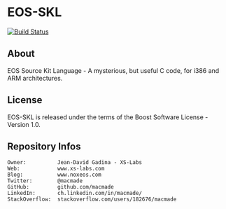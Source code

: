 EOS-SKL
=======

[![Build Status](https://travis-ci.org/macmade/EOS-SKL.svg?branch=master)](https://travis-ci.org/macmade/EOS-SKL)

About
-----

EOS Source Kit Language - A mysterious, but useful C code, for i386 and ARM architectures.

License
-------

EOS-SKL is released under the terms of the Boost Software License - Version 1.0.

Repository Infos
----------------

    Owner:			Jean-David Gadina - XS-Labs
    Web:			www.xs-labs.com
    Blog:			www.noxeos.com
    Twitter:		@macmade
    GitHub:			github.com/macmade
    LinkedIn:		ch.linkedin.com/in/macmade/
    StackOverflow:	stackoverflow.com/users/182676/macmade
